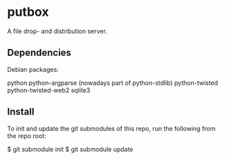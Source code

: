 putbox
======

A file drop- and distribution server.

Dependencies
------------

Debian packages:

python
python-argparse (nowadays part of python-stdlib)
python-twisted
python-twisted-web2
sqlite3

Install
-------

To init and update the git submodules of this repo,
run the following from the repo root:

$ git submodule init
$ git submodule update
